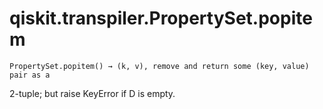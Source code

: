 # qiskit.transpiler.PropertySet.popitem

`PropertySet.popitem() → (k, v), remove and return some (key, value) pair as a`

2-tuple; but raise KeyError if D is empty.
